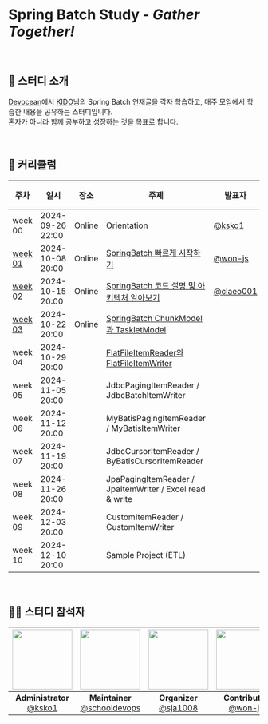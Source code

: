 # Spring Batch Study - *Gather Together!*


<br/>

## 📝 스터디 소개
[Devocean](https://devocean.sk.com/)에서 [KIDO](https://devocean.sk.com/experts/view.do?ID=kido&boardType=&page=)님의 Spring Batch 연재글을 각자 학습하고, 매주 모임에서 학습한 내용을 공유하는 스터디입니다.<br/>
혼자가 아니라 함께 공부하고 성장하는 것을 목표로 합니다.

<br/>

## 📅 커리큘럼
| 주차 | 일시 | 장소 | 주제 | 발표자 | 정리자 | 완료 |
|---|---|:---:|---|---|---|:---:|
| week 00 | 2024-09-26 22:00 | Online | Orientation | [@ksko1](https://github.com/ksko1) | [@ksko1](https://github.com/ksko1) | ✔ |
| [week 01](week01) | 2024-10-08 20:00 | Online | [SpringBatch 빠르게 시작하기](https://devocean.sk.com/search/techBoardDetail.do?ID=166164) | [@won-js](https://github.com/won-js) | [@ksko1](https://github.com/ksko1) | ✔ |
| [week 02](week02) | 2024-10-15 20:00| Online | [SpringBatch 코드 설명 및 아키텍처 알아보기](https://devocean.sk.com/search/techBoardDetail.do?ID=166690) | [@claeo001](https://github.com/claeo001) | [@ksko1](https://github.com/ksko1) | ✔ |
| [week 03](week03) | 2024-10-22 20:00 | Online | [SpringBatch ChunkModel과 TaskletModel](https://devocean.sk.com/search/techBoardDetail.do?ID=166694) |  |  |  |
| week 04 | 2024-10-29 20:00 |  | [FlatFileItemReader와 FlatFileItemWriter](https://devocean.sk.com/experts/techBoardDetail.do?ID=166828) |  |  |  |
| week 05 | 2024-11-05 20:00 |  | JdbcPagingItemReader / JdbcBatchItemWriter |  |  |  |
| week 06 | 2024-11-12 20:00 |  | MyBatisPagingItemReader / MyBatisItemWriter |  |  |  |
| week 07 | 2024-11-19 20:00 |  | JdbcCursorItemReader / ByBatisCursorItemReader |  |  |  |
| week 08 | 2024-11-26 20:00 |  | JpaPagingItemReader / JpaItemWriter / Excel read & write |  |  |  |
| week 09 | 2024-12-03 20:00 |  | CustomItemReader / CustomItemWriter |  |  |  |
| week 10 | 2024-12-10 20:00 |  | Sample Project (ETL) |  |  |  |

<br/>

## 👩‍💻 스터디 참석자
| <img src="https://avatars.githubusercontent.com/u/18614482?v=4" width="120" height="120"/> | <img src="https://avatars.githubusercontent.com/u/66154381?v=4" width="120" height="120"/> | <img src="https://avatars.githubusercontent.com/u/45647541?v=4" width="120" height="120"/> | <img src="https://avatars.githubusercontent.com/u/68256369?v=4" width="120" height="120"/> | <img src="https://avatars.githubusercontent.com/u/88322812?v=4" width="120" height="120"/> |
|:---:|:---:|:---:|:---:|:---:|
| **Administrator** <br/> [@ksko1](https://github.com/ksko1) | **Maintainer** <br/> [@schooldevops](https://github.com/schooldevops) | **Organizer** <br/> [@sja1008](https://github.com/sja1008) | **Contributor** <br/> [@won-js](https://github.com/won-js) | **Contributor** <br/> [@claeo001](https://github.com/claeo001) |
